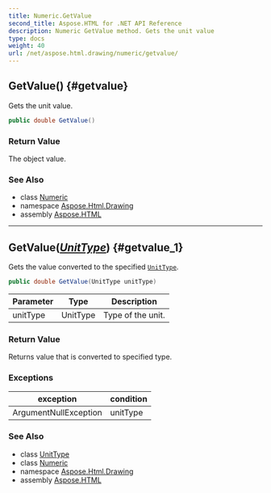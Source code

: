 ```yaml
---
title: Numeric.GetValue
second_title: Aspose.HTML for .NET API Reference
description: Numeric GetValue method. Gets the unit value
type: docs
weight: 40
url: /net/aspose.html.drawing/numeric/getvalue/
---
```

## GetValue() {#getvalue}

Gets the unit value.

```csharp
public double GetValue()
```

### Return Value

The object value.

### See Also

* class [Numeric](../)
* namespace [Aspose.Html.Drawing](../../../aspose.html.drawing/)
* assembly [Aspose.HTML](../../../)

---

## GetValue(*[UnitType](../../unittype/)*) {#getvalue_1}

Gets the value converted to the specified [`UnitType`](../../unittype/).

```csharp
public double GetValue(UnitType unitType)
```

| Parameter | Type | Description |
| --- | --- | --- |
| unitType | UnitType | Type of the unit. |

### Return Value

Returns value that is converted to specified type.

### Exceptions

| exception | condition |
| --- | --- |
| ArgumentNullException | unitType |

### See Also

* class [UnitType](../../unittype/)
* class [Numeric](../)
* namespace [Aspose.Html.Drawing](../../../aspose.html.drawing/)
* assembly [Aspose.HTML](../../../)
